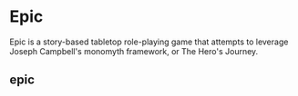# Epic
Epic is a story-based tabletop role-playing game that attempts to leverage Joseph Campbell's monomyth framework, or The Hero's Journey.
## epic
